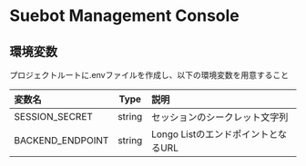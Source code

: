 # Suebot Management Console

## 環境変数
プロジェクトルートに.envファイルを作成し、以下の環境変数を用意すること  

|変数名|Type|説明|
|:-----|:-----:|:-----|
|SESSION_SECRET|string|セッションのシークレット文字列|
|BACKEND_ENDPOINT|string|Longo ListのエンドポイントとなるURL|


